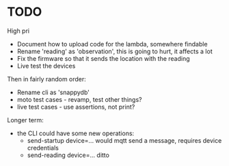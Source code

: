 # TODO

High pri

* Document how to upload code for the lambda, somewhere findable
* Rename 'reading' as 'observation', this is going to hurt, it affects a lot
* Fix the firmware so that it sends the location with the reading
* Live test the devices

Then in fairly random order:

* Rename cli as 'snappydb'
* moto test cases - revamp, test other things?
* live test cases - use assertions, not print?

Longer term:

* the CLI could have some new operations:
  * send-startup device=... would mqtt send a message, requires device credentials
  * send-reading device=... ditto



